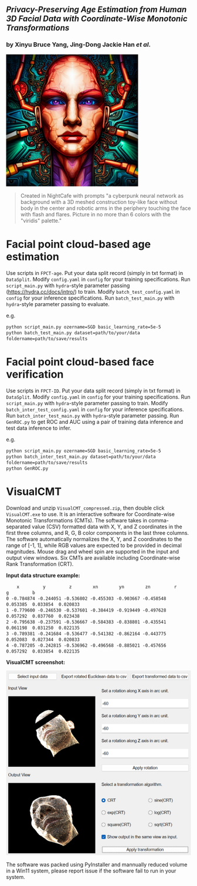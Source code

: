 ## _Privacy-Preserving Age Estimation from Human 3D Facial Data with Coordinate-Wise Monotonic Transformations_
### by Xinyu Bruce Yang, Jing-Dong Jackie Han _et al_.

<img src="/FaceTransformer.jpg" width="360" height="360">

> Created in NightCafe with prompts "a cyberpunk neural network as background with a 3D meshed construction toy-like face without body in the center and robotic arms in the periphery touching the face with flash and flares. Picture in no more than 6 colors with the "viridis" palette."

# Facial point cloud-based age estimation
Use scripts in `FPCT-age`. Put your data split record (simply in txt format) in `DataSplit`. Modify `config.yaml` in `config` for your training specifications. Run `script_main.py` with `hydra`-style parameter passing (https://hydra.cc/docs/intro/) to train. Modify `batch_test_config.yaml` in `config` for your inference specifications. Run `batch_test_main.py` with `hydra`-style parameter passing to evaluate.

e.g.
```
python script_main.py ozername=SGD basic_learning_rate=5e-5
python batch_test_main.py dataset=path/to/your/data foldername=path/to/save/results
```

# Facial point cloud-based face verification
Use scripts in `FPCT-ID`. Put your data split record (simply in txt format) in `DataSplit`. Modify `config.yaml` in `config` for your training specifications. Run `script_main.py` with `hydra`-style parameter passing to train. Modify `batch_inter_test_config.yaml` in `config` for your inference specifications. Run `batch_inter_test_main.py` with `hydra`-style parameter passing. Run `GenROC.py` to get ROC and AUC using a pair of training data inference and test data inference to infer.

e.g.
```
python script_main.py ozername=SGD basic_learning_rate=5e-5
python batch_inter_test_main.py dataset=path/to/your/data foldername=path/to/save/results
python GenROC.py
```

# VisualCMT
Download and unzip `VisualCMT_compressed.zip`, then double click `VisualCMT.exe` to use. It is an interactive software for Coordinate-wise Monotonic Transformations (CMTs). The software takes in comma-separated value (CSV) formatted data with X, Y, and Z coordinates in the first three columns, and R, G, B color components in the last three columns. The software automatically normalizes the X, Y, and Z coordinates to the range of [-1, 1], while RGB values are expected to be provided in decimal magnitudes. Mouse drag and wheel spin are supported in the input and output view windows. Six CMTs are available including Coordinate-wise Rank Transformation (CRT).

**Input data structure example:**

```
    x         y         z        xn        yn        zn         r         g         b
0 -0.784874 -0.244051 -0.536802 -0.455303 -0.903667 -0.458548  0.053385  0.033854  0.020833
1 -0.779600 -0.246530 -0.537601 -0.384419 -0.919449 -0.497628  0.057292  0.037760  0.023438
2 -0.795638 -0.237591 -0.536667 -0.584383 -0.838801 -0.435541  0.061198  0.031250  0.022135
3 -0.789381 -0.241684 -0.536477 -0.541382 -0.862164 -0.443775  0.052083  0.027344  0.020833
4 -0.787205 -0.242815 -0.536962 -0.496568 -0.885021 -0.457656  0.057292  0.033854  0.022135
```

**VisualCMT screenshot:**

![VisualCMT](/VisualCMT.png)

The software was packed using PyInstaller and mannually reduced volume in a Win11 system, please report issue if the software fail to run in your system.
